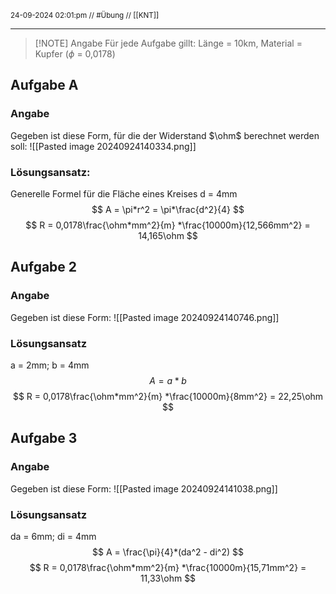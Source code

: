 <sub class="descriptionSection">24-09-2024 02:01:pm // #Übung // [[KNT]]</sub>
____

> [!NOTE] Angabe
> Für jede Aufgabe gillt: Länge = 10km, Material = Kupfer ($\phi$ = 0,0178)

## Aufgabe A
### Angabe
Gegeben ist diese Form, für die der Widerstand $\ohm$ berechnet werden soll:
![[Pasted image 20240924140334.png]]
### Lösungsansatz:
Generelle Formel für die Fläche eines Kreises
d = 4mm
$$
A = \pi*r^2 = \pi*\frac{d^2}{4}
$$
$$
R = 0,0178\frac{\ohm*mm^2}{m} *\frac{10000m}{12,566mm^2} = 14,165\ohm
$$

## Aufgabe 2
### Angabe
Gegeben ist diese Form:
![[Pasted image 20240924140746.png]]
### Lösungsansatz
a = 2mm; b = 4mm
$$
A = a*b
$$
$$
R = 0,0178\frac{\ohm*mm^2}{m} *\frac{10000m}{8mm^2} = 22,25\ohm
$$
## Aufgabe 3
### Angabe
Gegeben ist diese Form:
![[Pasted image 20240924141038.png]]
### Lösungsansatz

da = 6mm; di = 4mm
$$
A = \frac{\pi}{4}*(da^2 - di^2)
$$
$$
R = 0,0178\frac{\ohm*mm^2}{m} *\frac{10000m}{15,71mm^2} = 11,33\ohm
$$
